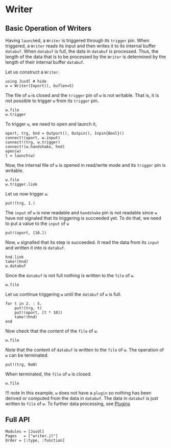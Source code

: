 # Writer 

## Basic Operation of Writers
Having `launch`ed, a `Writer` is triggered through its `trigger` pin. When triggered, a `Writer` reads its input and then writes it to its internal buffer `databuf`. When `databuf`  is full, the data in `databuf` is processed. Thus, the length of the data that is to be processed by the `Writer` is determined by the length of their internal buffer `databuf`. 

Let us construct a `Writer`. 
```@repl writer_ex
using Jusdl # hide 
w = Writer(Inport(), buflen=5)
```
The file of `w` is closed and the `trigger` pin of `w` is not writable. That is, it is not possible to trigger `w` from its `trigger` pin.
```@repl writer_ex
w.file 
w.trigger
```
To trigger `w`, we need to open and launch it, 
```@repl writer_ex
oport, trg, hnd = Outport(), Outpin(), Inpin{Bool}()
connect!(oport, w.input)
connect!(trg, w.trigger)
connect!(w.handshake, hnd)
open(w)
t = launch(w)
```
Now, the internal file of `w` is opened in read/write mode and its `trigger` pin is writable. 
```@repl writer_ex
w.file
w.trigger.link
```
Let us now trigger `w`. 
```@repl writer_ex
put!(trg, 1.)
```
The `input` of `w` is now readable and `handshake` pin is not readable since `w` have not signaled that its triggering is succeeded yet. To do that, we need to put a value to the `input` of `w`
```@repl writer_ex
put!(oport, [10.])
```
Now, `w` signalled that its step is succeeded. It read the data from its `input` and written it into is `databuf`. 
```@repl writer_ex 
hnd.link
take!(hnd)
w.databuf
```
Since the `databuf` is not full nothing is written to the `file` of `w`. 
```@repl writer_ex
w.file
```
Let us continue triggering `w` until the `databuf` of `w` is full.
```@repl writer_ex
for t in 2. : 5.
    put!(trg, t)
    put!(oport, [t * 10])
    take!(hnd)
end
```
Now check that the content of the `file` of `w`.
```@repl writer_ex 
w.file
```
Note that the content of `databuf` is written to the `file` of `w`. The operation of `w` can be terminated. 
```@repl writer_ex
put!(trg, NaN)
```
When terminated, the `file` of `w` is closed.
```@repl writer_ex
w.file
```


!!! note 
    In this example, `w` does not have a `plugin` so nothing has been derived or computed from the data in `databuf`. The data in `databuf` is just written to `file` of `w`. To further data processing, see [Plugins](@ref)

## Full API 
```@autodocs
Modules = [Jusdl]
Pages   = ["writer.jl"]
Order = [:type, :function]
```